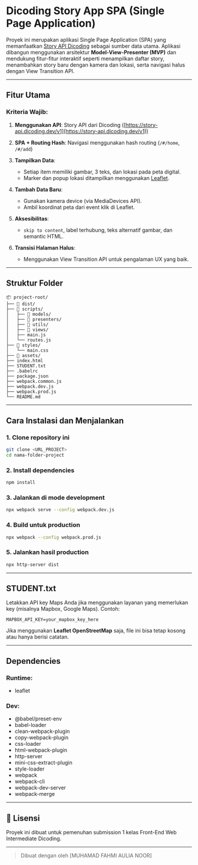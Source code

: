 # Dicoding Story App SPA (Single Page Application)

Proyek ini merupakan aplikasi Single Page Application (SPA) yang memanfaatkan [Story API Dicoding](https://story-api.dicoding.dev/v1/#/) sebagai sumber data utama. Aplikasi dibangun menggunakan arsitektur **Model-View-Presenter (MVP)** dan mendukung fitur-fitur interaktif seperti menampilkan daftar story, menambahkan story baru dengan kamera dan lokasi, serta navigasi halus dengan View Transition API.

---

## Fitur Utama

### Kriteria Wajib:

1. **Menggunakan API**: Story API dari Dicoding ([https://story-api.dicoding.dev/v1](https://story-api.dicoding.dev/v1))
2. **SPA + Routing Hash**: Navigasi menggunakan hash routing (`/#/home`, `/#/add`)
3. **Tampilkan Data**:

   * Setiap item memiliki gambar, 3 teks, dan lokasi pada peta digital.
   * Marker dan popup lokasi ditampilkan menggunakan [Leaflet](https://leafletjs.com).
4. **Tambah Data Baru**:

   * Gunakan kamera device (via MediaDevices API).
   * Ambil koordinat peta dari event klik di Leaflet.
5. **Aksesibilitas**:

   * `skip to content`, label terhubung, teks alternatif gambar, dan semantic HTML.
6. **Transisi Halaman Halus**:

   * Menggunakan View Transition API untuk pengalaman UX yang baik.

---

## Struktur Folder

```
📦 project-root/
├── 📁 dist/
├── 📁 scripts/
│   ├── 📁 models/
│   ├── 📁 presenters/
│   ├── 📁 utils/
│   ├── 📁 views/
│   ├── main.js
│   └── routes.js
├── 📁 styles/
│   └── main.css
├── 📁 assets/
├── index.html
├── STUDENT.txt
├── .babelrc
├── package.json
├── webpack.common.js
├── webpack.dev.js
├── webpack.prod.js
└── README.md
```

---

## Cara Instalasi dan Menjalankan

### 1. Clone repository ini

```bash
git clone <URL_PROJECT>
cd nama-folder-project
```

### 2. Install dependencies

```bash
npm install
```

### 3. Jalankan di mode development

```bash
npx webpack serve --config webpack.dev.js
```

### 4. Build untuk production

```bash
npx webpack --config webpack.prod.js
```

### 5. Jalankan hasil production

```bash
npx http-server dist
```

---

## STUDENT.txt

Letakkan API key Maps Anda jika menggunakan layanan yang memerlukan key (misalnya Mapbox, Google Maps). Contoh:

```
MAPBOX_API_KEY=your_mapbox_key_here
```

Jika menggunakan **Leaflet OpenStreetMap** saja, file ini bisa tetap kosong atau hanya berisi catatan.

---

## Dependencies

### Runtime:

* leaflet

### Dev:

* @babel/preset-env
* babel-loader
* clean-webpack-plugin
* copy-webpack-plugin
* css-loader
* html-webpack-plugin
* http-server
* mini-css-extract-plugin
* style-loader
* webpack
* webpack-cli
* webpack-dev-server
* webpack-merge

---

## 📄 Lisensi

Proyek ini dibuat untuk pemenuhan submission 1 kelas Front-End Web Intermediate Dicoding.

---

> Dibuat dengan oleh \[MUHAMAD FAHMI AULIA NOOR]
